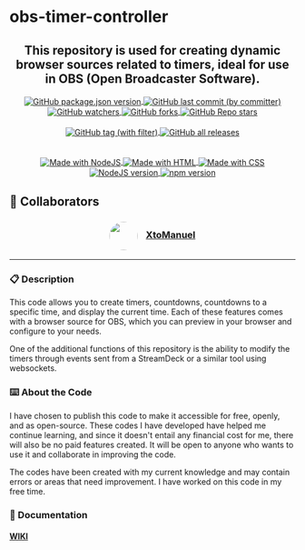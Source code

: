 # obs-timer-controller

<h2 align="center">This repository is used for creating dynamic browser sources related to timers, ideal for use in OBS (Open Broadcaster Software).</h2>

<div align="center">
<a href="https://github.com/BrowserSourcesForOBS/obs-timer-controller">
<img src="https://img.shields.io/github/package-json/v/BrowserSourcesForOBS/obs-timer-controller?style=for-the-badge" alt="GitHub package.json version" style="vertical-align:middle">
</a>
<a href="https://github.com/BrowserSourcesForOBS/obs-timer-controller">
<img src="https://img.shields.io/github/last-commit/BrowserSourcesForOBS/obs-timer-controller?style=for-the-badge" alt="GitHub last commit (by committer)" style="vertical-align:middle">
</a>
<br>
<a href="https://github.com/BrowserSourcesForOBS/obs-timer-controller">
<img src="https://img.shields.io/github/watchers/BrowserSourcesForOBS/obs-timer-controller?style=for-the-badge" alt="GitHub watchers" style="vertical-align:middle">
</a>
<a href="https://github.com/BrowserSourcesForOBS/obs-timer-controller">
<img src="https://img.shields.io/github/forks/BrowserSourcesForOBS/obs-timer-controller?style=for-the-badge" alt="GitHub forks" style="vertical-align:middle">
</a>
<a href="https://github.com/BrowserSourcesForOBS/obs-timer-controller">
<img src="https://img.shields.io/github/stars/BrowserSourcesForOBS/obs-timer-controller?style=for-the-badge" alt="GitHub Repo stars" style="vertical-align:middle">
</a>
<br>
<br>
<a href="https://github.com/BrowserSourcesForOBS/obs-timer-controller/releases/latest">
<img src="https://img.shields.io/github/v/tag/BrowserSourcesForOBS/obs-timer-controller?style=for-the-badge&label=LATEST%20RELEASE%20VERSION" alt="GitHub tag (with filter)" style="vertical-align:middle">
</a>
<a href="https://github.com/BrowserSourcesForOBS/obs-timer-controller/releases/latest">
<img src="https://img.shields.io/github/downloads/BrowserSourcesForOBS/obs-timer-controller/total?style=for-the-badge" alt="GitHub all releases" style="vertical-align:middle">
</a>
<br>
<br>
<br>
<a href="https://nodejs.org/en">
<img src="https://img.shields.io/badge/MADE%20WITH-NodeJS-yellow?style=for-the-badge&logo=javascript" alt="Made with NodeJS" style="vertical-align:middle">
</a>
<a href="https://github.com/BrowserSourcesForOBS/obs-timer-controller">
<img src="https://img.shields.io/badge/MADE%20WITH-HTML-orange?style=for-the-badge&logo=html5" alt="Made with HTML" style="vertical-align:middle">
</a>
<a href="https://github.com/BrowserSourcesForOBS/obs-timer-controller">
<img src="https://img.shields.io/badge/MADE%20WITH-CSS-blue?style=for-the-badge&logo=css3" alt="Made with CSS" style="vertical-align:middle">
</a>
<br>
<a href="https://nodejs.org/en/download">
<img src="https://img.shields.io/badge/VERSION-18.18.0%20LTS-yellow?style=for-the-badge&logo=javascript" alt="NodeJS version" style="vertical-align:middle">
</a>
<a href="https://www.npmjs.com/">
<img src="https://img.shields.io/badge/VERSION-10.2.0-red?style=for-the-badge&logo=npm" alt="npm version" style="vertical-align:middle">
</a>
</div>

## :busts_in_silhouette: Collaborators

<div align="center"><h3><a href="https://github.com/XtoMHA96"><img src="https://github.com/XtoMHA96.png?size=50" alt="" style="vertical-align:middle; border-radius:50%" height="50"></a><span style="display:inline-block; width: 10px;"></span> <a href="https://github.com/XtoMHA96"><b>XtoManuel</b></a></h3></div>
<!--&nbsp;&nbsp;&nbsp;&nbsp;-->

___

### :clipboard: Description

This code allows you to create timers, countdowns, countdowns to a specific time, and display the current time. Each of these features comes with a browser source for OBS, which you can preview in your browser and configure to your needs.

One of the additional functions of this repository is the ability to modify the timers through events sent from a StreamDeck or a similar tool using websockets.

### :keyboard: About the Code

I have chosen to publish this code to make it accessible for free, openly, and as open-source. These codes I have developed have helped me continue learning, and since it doesn't entail any financial cost for me, there will also be no paid features created. It will be open to anyone who wants to use it and collaborate in improving the code.

The codes have been created with my current knowledge and may contain errors or areas that need improvement. I have worked on this code in my free time.

### :book: Documentation

#### [WIKI](https://github.com/BrowserSourcesForOBS/obs-timer-controller/wiki 'WIKI')
